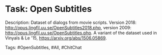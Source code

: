 Task: Open Subtitles
=====================
Description: Dataset of dialogs from movie scripts. Version 2018: http://opus.lingfil.uu.se/OpenSubtitles2018.php, version 2009: http://opus.lingfil.uu.se/OpenSubtitles.php. A variant of the dataset used in Vinyals & Le '15, https://arxiv.org/abs/1506.05869.

Tags: #OpenSubtitles, #All, #ChitChat
